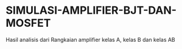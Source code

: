 # SIMULASI-AMPLIFIER-BJT-DAN-MOSFET
Hasil analisis dari Rangkaian amplifier kelas A, kelas B dan kelas AB
